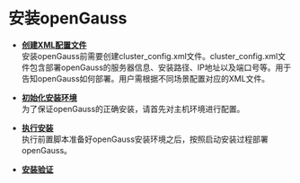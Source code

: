 # 安装openGauss

-   **[创建XML配置文件](创建XML配置文件.md)**  
安装openGauss前需要创建cluster\_config.xml文件。cluster\_config.xml文件包含部署openGauss的服务器信息、安装路径、IP地址以及端口号等。用于告知openGauss如何部署。用户需根据不同场景配置对应的XML文件。

-   **[初始化安装环境](初始化安装环境.md)**  
为了保证openGauss的正确安装，请首先对主机环境进行配置。

-   **[执行安装](执行安装.md)**  
执行前置脚本准备好openGauss安装环境之后，按照启动安装过程部署openGauss。

-   **[安装验证](安装验证.md)**

